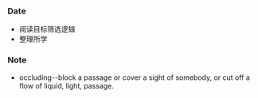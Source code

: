 ### Date
- 阅读目标筛选逻辑
- 整理所学

### Note
- occluding--block a passage or cover a sight of somebody, or cut off a flow of liquid, light, passage.